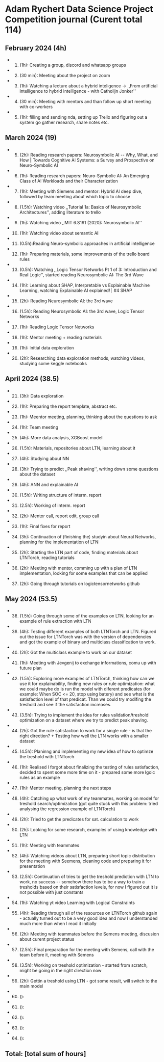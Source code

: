 # Adam Rychert Data Science Project Competition journal (Curent total 114)

## February 2024 (4h)

* 1. (1h): Creating a group, discord and whatsapp groups
* 2. (30 min): Meeting about the project on zoom
* 3. (1h): Watching a lecture about a hybrid inteligence -> ,,From artificial intelligence to hybrid intelligence - with Catholijn Jonker'' 
* 4. (30 min): Meeting with mentors and than follow up short meeting with co-workers
* 5. (1h): filling and sending nda, setting up Trello and figuring out a system go gather research, share notes etc.  

## March 2024 (19)
* 5. (2h): Reading research papers: Neurosymbolic AI -- Why, What, and How | Towards Cognitive AI Systems: a Survey and Prospective on Neuro-Symbolic AI
* 6. (1h): Reading research papers: Neuro-Symbolic AI: An Emerging Class of AI Workloads and their Characterization
* 7. (1h): Meeting with Siemens and mentor: Hybrid AI deep dive, followed by team meeting about which topic to choose 
* 8. (1.5h): Watching video ,,Tutorial 1a: Basics of Neurosymbolic Architectures'', adding literature to trello 
* 9. (1h): Watching video ,,MIT 6.S191 (2020): Neurosymbolic AI''
* 10. (1h): Watching video about semantic AI
* 11. (0.5h):Reading Neuro-symbolic approaches in artificial intelligence
* 12. (1h): Preparing materials, some improvements of the trello board rules
* 13. (0.5h): Watching ,,Logic Tensor Networks Pt 1 of 3: Introduction and Real Logic'', started reading Neurosymbolic AI: The 3rd Wave
* 14. (1h): Learning about SHAP, Interpretable vs Explainable Machine Learning, watching Explainable AI explained! | #4 SHAP
* 15. (2h): Reading Neurosymbolic AI: the 3rd wave
* 16. (1.5h): Reading Neurosymbolic AI: the 3rd wave, Logic Tensor Networks
* 17. (1h): Reading Logic Tensor Networks
* 18. (1h): Mentor meeting + reading materials
* 19. (1h): Initial data exploration
* 20. (2h): Researching data exploration methods, watching videos, studying some keggle notebooks


## April 2024 (38.5)
* 21. (3h): Data exploration 
* 22. (1h): Preparing the report template, abstract etc.
* 23. (1h): Meentor meeting, planning, thinking about the questions to ask
* 24. (1h): Team meeting
* 25. (4h): More data analysis, XGBoost model
* 26. (1.5h): Materials, repositories about LTN, learning about it 
* 27. (4h): Studying about NN
* 28. (3h): Trying to predict ,,Peak shaving'', writing down some questions about the dataset
* 29. (4h): ANN and explainable AI
* 30. (1.5h): Writing structure of interm. report
* 31. (2.5h): Working of interm. report
* 32. (2h): Mentor call, report edit, group call
* 33. (1h): Final fixes for report
* 34. (3h): Continuation of (finishing the) studyin about Neural Networks, planning for the implementation of LTN
* 35. (2h): Starting the LTN part of code, finding materials about LTNTorch, reading tutorials
* 36. (2h): Meeting with mentor, comming up with a plan of LTN implementation, looking for some examples that can be applied
* 37. (2h): Going through tutorials on logictensornetworks github

## May 2024 (53.5)
* 38. (1.5h): Going through some of the examples on LTN, looking for an example of rule extraction with LTN
* 39. (4h): Testing different examples of both LTNTorch and LTN. Figured out the issue for LTNTorch was with the version of dependencies and got the example of binary and multiclass classification to work.
* 40. (2h): Got the multiclass example to work on our dataset 
* 41. (1h): Meeting with Jevgenij to exchange informations, comu up with future plan
* 42. (1.5h): Exploring more examples of LTNTorch, thinking how can we use it for explainability, finding new rules or rule optimization: what we could maybe do is run the model with diferent predicates (for example: When SOC <= 20, stop using batery) and see what is the satisfaction level of that predicat. Than we could try modifing the treshold and see if the satisfaction increases. 
* 43. (3.5h): Trying to implement the idea for rules validation/treshold optimization on a dataset where we try to predict peak shaving. 
* 44. (2h): Got the rule satisfaction to work for a single rule - is that the right direction? + Testing how well the LTN works with a smaller dataset
* 45. (4.5h): Planinng and implementing my new idea of how to optimze the treshold with LTNTorch
* 46. (1h): Realised I forgot about finalizing the testing of rules satisfaction, decided to spent some more time on it - prepared some more lgoic rules as an example
* 47. (1h): Mentor meeting, planning the next steps
* 48. (4h): Catching up what work of my teammates, working on model for treshold search/optimization (got quite stuck with this problem: tried analysing the regression example of LTNTorch)
* 49. (2h): Tried to get the predicates for sat. calculation to work 
* 50. (2h): Looking for some research, examples of using knowledge with LTN 
* 51. (1h): Meeting with teammates 
* 52. (4h): Watching videos about LTN, preparing short topic distribution for the meeting with Seemens, cleaning code and preparing it for presentation  
* 53. (2.5h): Continuation of tries to get the treshold prediction with LTN to work, no success -- somehow there has to be a way to train a tresholds based on their satisfaction levels, for now I figured out it is not possible with just constants 
* 54. (1h): Watching yt video Learning with Logical Constraints 
* 55. (4h): Reading through all of the resources on LTNTorch github again - actually turned out to be a very good idea and now I understanded much more than when I read it initially 
* 56. (2h): Meeting with teammates before the Semens meeting, discusion about curent project status
* 57. (2.5h): Final preparation for the meeting with Semens, call with the team before it, meeting with Semens
* 58. (3.5h): Working on treshold optimization - started from scratch, might be going in the right direction now 
* 59. (2h): Gettin a treshold using LTN - got some result, will switch to the main model 
* 60. ():
* 61. ():
* 62. ():
* 63. ():
* 64. (): 


## Total: [total sum of hours]
